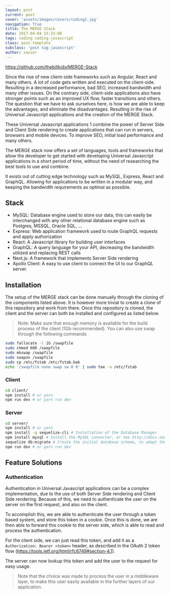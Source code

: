 ```yaml
---
layout: post
current: post
cover: 'assets/images/covers/coding2.jpg'
navigation: True
title: The MERGE Stack
date: 2017-04-04 15:33:00
tags: coding coding-javascript
class: post-template
subclass: 'post tag-javascript'
author: xavier
---
```


https://github.com/thebillkidy/MERGE-Stack

Since the rise of new client-side frameworks such as Angular, React and many others. A lot of code gets written and executed on the client-side. Resulting in a decreased performance, bad SEO, increased bandwidth and many other issues. On the contrary side, client-side applications also have stronger points such as an improved UX flow, faster transitions and others. The question that we have to ask ourselves here, is how we are able to keep the advantages, and eliminate the disadvantages. Resulting in the rise of Universal Javascript applications and the creation of the MERGE Stack.

These Universal Javascript applications 1 combine the power of Server Side and Client Side rendering to create applications that can run in servers, browsers and mobile devices. To improve SEO, initial load performance and many others.

The MERGE stack now offers a set of languages, tools and frameworks that allow the developer to get started with developing Universal Javascript applications in a short period of time, without the need of researching the best tools to use and combine.

It exists out of cutting edge technology such as MySQL, Express, React and GraphQL. Allowing for applications to be written in a modular way, and keeping the bandwidth requirements as optimal as possible.

## Stack

* MySQL: Database engine used to store our data, this can easily be interchanged with any other relational database engine such as Postgres, MSSQL, Oracle SQL, ...
* Express: Web application framework used to route GraphQL requests and apply authorization
* React: A Javascript library for building user interfaces
* GraphQL: A query language for your API, decreasing the bandwidth utilized and replacing REST calls
* Next.js: A framework that implements Server Side rendering
* Apollo Client: A easy to use client to connect the UI to our GraphQL server.

## Installation

The setup of the MERGE stack can be done manually through the cloning of the components listed above. It is however more trivial to create a clone of this repository and work from there. Once this repository is cloned, the client and the server can both be installed and configured as listed below.

> Note: Make sure that enough memory is available for the build process of the client (1Gb recommended). You can also use swap through the following commands

```bash
sudo fallocate -l 1G /swapfile
sudo chmod 600 /swapfile
sudo mkswap /swapfile
sudo swapon /swapfile
sudo cp /etc/fstab /etc/fstab.bak
echo '/swapfile none swap sw 0 0' | sudo tee -a /etc/fstab
```

### Client

```bash
cd client/
npm install # or yarn
npm run dev # or yarn run dev
```

### Server

```bash
cd server/
npm install # or yarn
npm install -g sequelize-cli # Installation of the Database Manager
npm install mysql # Install the MySQL connector, or see http://docs.sequelizejs.com/en/v3/docs/getting-started/ for more)
sequelize db:migrate # Create the initial database schema, to adapt these configs, see: server/config/config.js
npm run dev # or yarn run dev
```

## Feature Solutions

### Authentication

Authentication in Universal Javascript applications can be a complex implementation, due to the use of both Server Side rendering and Client Side rendering. Because of this, we need to authenticate the user on the server on the first request, and also on the client.

To accomplish this, we are able to authenticate the user through a token based system, and store this token in a cookie. Once this is done, we are then able to forward this cookie to the server side, which is able to read and process the authentication.

For the client side, we can just read this token, and add it as a `Authorization: Bearer <token>` header, as described in the OAuth 2 token flow (https://tools.ietf.org/html/rfc6749#section-4.1).

The server can now lookup this token and add the user to the request for easy usage.

> Note that the choice was made to process the user in a middleware layer, to make this user easily available in the further layers of our application.
